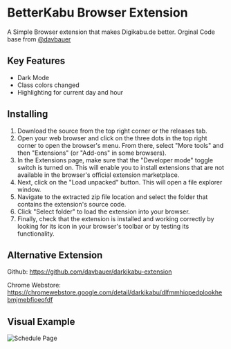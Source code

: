# BetterKabu Browser Extension
A Simple Browser extension that makes Digikabu.de better. Orginal Code base from [@davbauer](https://github.com/davbauer/darkikabu-extension)

Key Features
-------------
- Dark Mode
- Class colors changed
- Highlighting for current day and hour

Installing
----------
1. Download the source from the top right corner or the releases tab.
2. Open your web browser and click on the three dots in the top right corner to open the browser's menu. From there, select "More tools" and then "Extensions" (or "Add-ons" in some browsers).
3. In the Extensions page, make sure that the "Developer mode" toggle switch is turned on. This will enable you to install extensions that are not available in the browser's official extension marketplace.
4. Next, click on the "Load unpacked" button. This will open a file explorer window.
5. Navigate to the extracted zip file location and select the folder that contains the extension's source code.
6. Click "Select folder" to load the extension into your browser.
7. Finally, check that the extension is installed and working correctly by looking for its icon in your browser's toolbar or by testing its functionality.

Alternative Extension
----------
Github: https://github.com/davbauer/darkikabu-extension

Chrome Webstore: https://chromewebstore.google.com/detail/darkikabu/dlfmmhiopedplookhebmjmebfioeofdf

Visual Example
----------
![Schedule Page](https://github.com/ouihq/betterKabu/blob/main/screenshots/schedule.png)
